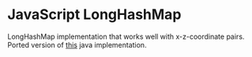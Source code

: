 JavaScript LongHashMap
======================

LongHashMap implementation that works well with x-z-coordinate pairs. Ported version of [this](https://github.com/amaranth/CraftBukkit/blob/254690fd5c16fa03b9256fbd9b60f19e58f2197e/src/main/java/org/bukkit/craftbukkit/util/LongObjectHashMap.java) java implementation.